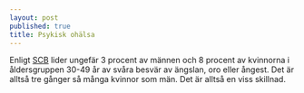 ```yaml
---
layout: post
published: true
title: Psykisk ohälsa
---
```




Enligt [SCB](http://www.scb.se/Statistik/_Publikationer/LE0101_2012I13_BR_00_LE127BR1501.pdf) lider ungefär 3 procent av männen och 8 procent av kvinnorna i åldersgruppen 30-49 år av svåra besvär av ängslan, oro eller ångest. Det är alltså tre gånger så många kvinnor som män. Det är alltså en viss skillnad.
